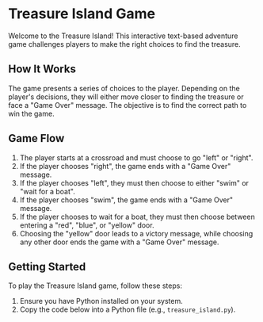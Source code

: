 # Treasure Island Game

Welcome to the Treasure Island! This interactive text-based adventure game challenges players to make the right choices to find the treasure.

## How It Works

The game presents a series of choices to the player. Depending on the player's decisions, they will either move closer to finding the treasure or face a "Game Over" message. The objective is to find the correct path to win the game.

## Game Flow

1. The player starts at a crossroad and must choose to go "left" or "right".
2. If the player chooses "right", the game ends with a "Game Over" message.
3. If the player chooses "left", they must then choose to either "swim" or "wait for a boat".
4. If the player chooses "swim", the game ends with a "Game Over" message.
5. If the player chooses to wait for a boat, they must then choose between entering a "red", "blue", or "yellow" door.
6. Choosing the "yellow" door leads to a victory message, while choosing any other door ends the game with a "Game Over" message.

## Getting Started

To play the Treasure Island game, follow these steps:

1. Ensure you have Python installed on your system.
2. Copy the code below into a Python file (e.g., `treasure_island.py`).


